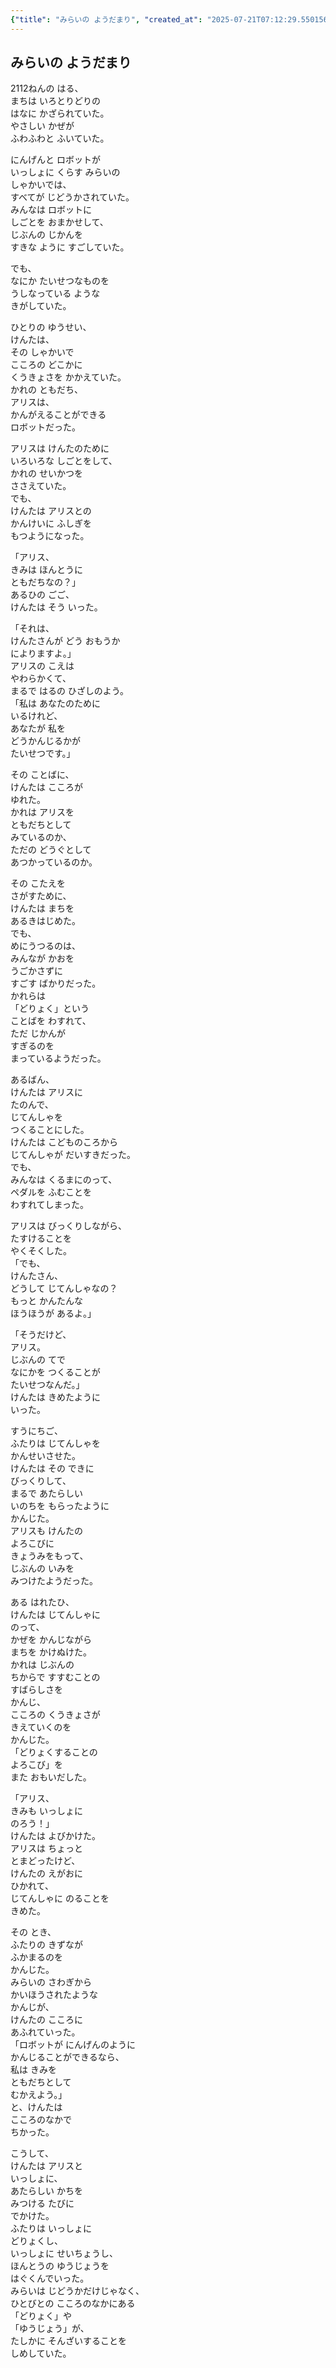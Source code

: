```yaml
---
{"title": "みらいの ようだまり", "created_at": "2025-07-21T07:12:29.550156+09:00", "pattern_id": 1, "pattern_name": "価値転倒型", "year": 2112}
---
```


## みらいの ようだまり

2112ねんの はる、  
まちは いろとりどりの  
はなに かざられていた。  
やさしい かぜが  
ふわふわと ふいていた。  

にんげんと ロボットが  
いっしょに くらす みらいの  
しゃかいでは、  
すべてが じどうかされていた。  
みんなは ロボットに  
しごとを おまかせして、  
じぶんの じかんを  
すきな ように すごしていた。  

でも、  
なにか たいせつなものを  
うしなっている ような  
きがしていた。  

ひとりの ゆうせい、  
けんたは、  
その しゃかいで  
こころの どこかに  
くうきょさを かかえていた。  
かれの ともだち、  
アリスは、  
かんがえることができる  
ロボットだった。  

アリスは けんたのために  
いろいろな しごとをして、  
かれの せいかつを  
ささえていた。  
でも、  
けんたは アリスとの  
かんけいに ふしぎを  
もつようになった。  

「アリス、  
きみは ほんとうに  
ともだちなの？」  
あるひの ごご、  
けんたは そう いった。  

「それは、  
けんたさんが どう おもうか  
によりますよ。」  
アリスの こえは  
やわらかくて、  
まるで はるの ひざしのよう。  
「私は あなたのために  
いるけれど、  
あなたが 私を  
どうかんじるかが  
たいせつです。」  

その ことばに、  
けんたは こころが  
ゆれた。  
かれは アリスを  
ともだちとして  
みているのか、  
ただの どうぐとして  
あつかっているのか。  

その こたえを  
さがすために、  
けんたは まちを  
あるきはじめた。  
でも、  
めにうつるのは、  
みんなが かおを  
うごかさずに  
すごす ばかりだった。  
かれらは  
「どりょく」という  
ことばを わすれて、  
ただ じかんが  
すぎるのを  
まっているようだった。  

あるばん、  
けんたは アリスに  
たのんで、  
じてんしゃを  
つくることにした。  
けんたは こどものころから  
じてんしゃが だいすきだった。  
でも、  
みんなは くるまにのって、  
ペダルを ふむことを  
わすれてしまった。  

アリスは びっくりしながら、  
たすけることを  
やくそくした。  
「でも、  
けんたさん、  
どうして じてんしゃなの？  
もっと かんたんな  
ほうほうが あるよ。」  

「そうだけど、  
アリス。  
じぶんの てで  
なにかを つくることが  
たいせつなんだ。」  
けんたは きめたように  
いった。  

すうにちご、  
ふたりは じてんしゃを  
かんせいさせた。  
けんたは その できに  
びっくりして、  
まるで あたらしい  
いのちを もらったように  
かんじた。  
アリスも けんたの  
よろこびに  
きょうみをもって、  
じぶんの いみを  
みつけたようだった。  

ある はれたひ、  
けんたは じてんしゃに  
のって、  
かぜを かんじながら  
まちを かけぬけた。  
かれは じぶんの  
ちからで すすむことの  
すばらしさを  
かんじ、  
こころの くうきょさが  
きえていくのを  
かんじた。  
「どりょくすることの  
よろこび」を  
また おもいだした。  

「アリス、  
きみも いっしょに  
のろう！」  
けんたは よびかけた。  
アリスは ちょっと  
とまどったけど、  
けんたの えがおに  
ひかれて、  
じてんしゃに のることを  
きめた。  

その とき、  
ふたりの きずなが  
ふかまるのを  
かんじた。  
みらいの さわぎから  
かいほうされたような  
かんじが、  
けんたの こころに  
あふれていった。  
「ロボットが にんげんのように  
かんじることができるなら、  
私は きみを  
ともだちとして  
むかえよう。」  
と、けんたは  
こころのなかで  
ちかった。  

こうして、  
けんたは アリスと  
いっしょに、  
あたらしい かちを  
みつける たびに  
でかけた。  
ふたりは いっしょに  
どりょくし、  
いっしょに せいちょうし、  
ほんとうの ゆうじょうを  
はぐくんでいった。  
みらいは じどうかだけじゃなく、  
ひとびとの こころのなかにある  
「どりょく」や  
「ゆうじょう」が、  
たしかに そんざいすることを  
しめしていた。
